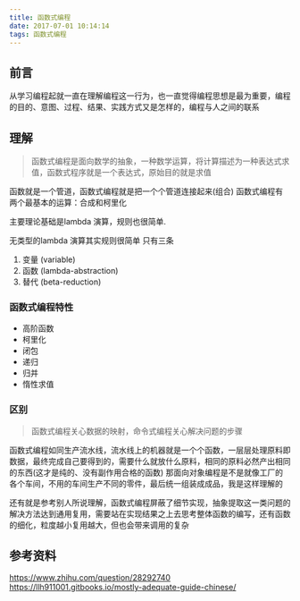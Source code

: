 ```yaml
---
title: 函数式编程
date: 2017-07-01 10:14:14
tags: 函数式编程
---
```


## 前言
从学习编程起就一直在理解编程这一行为，也一直觉得编程思想是最为重要，编程的目的、意图、过程、结果、实践方式又是怎样的，编程与人之间的联系

## 理解
> 函数式编程是面向数学的抽象，一种数学运算，将计算描述为一种表达式求值，函数式程序就是一个表达式，原始目的就是求值

函数就是一个管道，函数式编程就是把一个个管道连接起来(组合)
函数式编程有两个最基本的运算：合成和柯里化

主要理论基础是lambda 演算，规则也很简单.

无类型的lambda 演算其实规则很简单 只有三条
1. 变量 (variable)
2. 函数 (lambda-abstraction)
3. 替代 (beta-reduction)

### 函数式编程特性
- 高阶函数
- 柯里化
- 闭包
- 递归
- 归并
- 惰性求值

### 区别
> 函数式编程关心数据的映射，命令式编程关心解决问题的步骤

函数式编程如同生产流水线，流水线上的机器就是一个个函数，一层层处理原料即数据，最终完成自己要得到的，需要什么就放什么原料，相同的原料必然产出相同的东西(这才是纯的、没有副作用合格的函数)
那面向对象编程是不是就像工厂的各个车间，不用的车间生产不同的零件，最后统一组装成成品，我是这样理解的

还有就是参考别人所说理解，函数式编程屏蔽了细节实现，抽象提取这一类问题的解决方法达到通用复用，需要站在实现结果之上去思考整体函数的编写，还有函数的细化，粒度越小复用越大，但也会带来调用的复杂

## 参考资料
https://www.zhihu.com/question/28292740
https://llh911001.gitbooks.io/mostly-adequate-guide-chinese/

